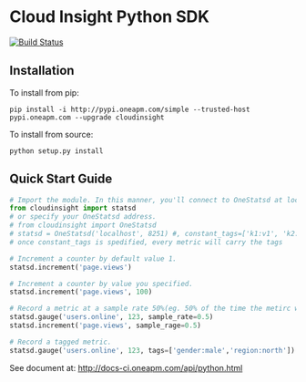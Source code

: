 Cloud Insight Python SDK
================

[![Build Status](https://travis-ci.org/cloudinsight/cloudinsight-python-sdk.svg?branch=master)](https://travis-ci.org/cloudinsight/cloudinsight-python-sdk)

Installation
------------
To install from pip:

    pip install -i http://pypi.oneapm.com/simple --trusted-host pypi.oneapm.com --upgrade cloudinsight

To install from source:

    python setup.py install


Quick Start Guide
-----------------

``` python
# Import the module. In this manner, you'll connect to OneStatsd at localhost:8251
from cloudinsight import statsd
# or specify your OneStatsd address.
# from cloudinsight import OneStatsd
# statsd = OneStatsd('localhost', 8251) #, constant_tags=['k1:v1', 'k2:v2'])
# once constant_tags is spedified, every metric will carry the tags

# Increment a counter by default value 1.
statsd.increment('page.views')

# Increment a counter by value you specified.
statsd.increment('page.views', 100)

# Record a metric at a sample rate 50%(eg. 50% of the time the metirc will be recorded).
statsd.gauge('users.online', 123, sample_rate=0.5)
statsd.increment('page.views', sample_rage=0.5)

# Record a tagged metric.
statsd.gauge('users.online', 123, tags=['gender:male','region:north'])
```

See document at: http://docs-ci.oneapm.com/api/python.html
